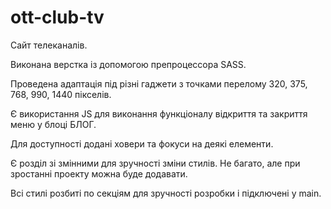 # ott-club-tv

Сайт телеканалів.

Виконана верстка із допомогою препроцессора SASS.

Проведена адаптація під різні гаджети з точками перелому 320, 375, 768, 990, 1440 пікселів.

Є використання JS для виконання функціоналу відкриття та закриття меню у блоці БЛОГ.

Для доступності додані ховери та фокуси на деякі елементи.

Є розділ зі змінними для зручності зміни стилів. Не багато, але при зростанні проекту можна буде додавати.

Всі стилі розбиті по секціям для зручності розробки і підключені у main.



